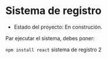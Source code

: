 <h1>Sistema de registro</h1>

- Estado del proyecto: En construción.

Par ejecutar el sistema, debes poner:

```npm install react```
sistema de registro 2
